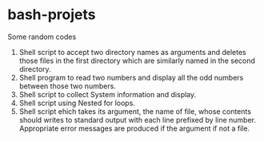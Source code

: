 # bash-projets
Some random codes

1. Shell script to accept two directory names as arguments and deletes those files in the first directory which are similarly named in the second directory.
2. Shell program to read two numbers and display all the odd numbers between those two numbers.
3. Shell script to collect System information and display.
4. Shell script using Nested for loops.
5. Shell script ehich takes its argument, the name of file, whose contents should writes to standard output with each line prefixed by line number. Appropriate error messages are produced if the argument if not a file.
